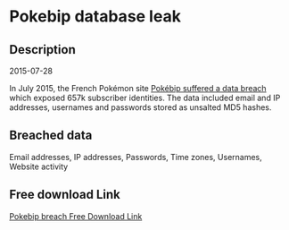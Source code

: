 # Pokebip database leak

## Description

2015-07-28

In July 2015, the French Pokémon site <a href="https://www.pokebip.com/news3382__message_de_securite_de_l_equipe_pokebip_.html" target="_blank" rel="noopener">Pokébip suffered a data breach</a> which exposed 657k subscriber identities. The data included email and IP addresses, usernames and passwords stored as unsalted MD5 hashes.

## Breached data

Email addresses, IP addresses, Passwords, Time zones, Usernames, Website activity

## Free download Link

[Pokebip breach Free Download Link](https://tinyurl.com/2b2k277t)